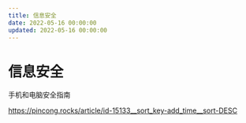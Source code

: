 ```yaml
---
title: 信息安全
date: 2022-05-16 00:00:00
updated: 2022-05-16 00:00:00
---
```


# 信息安全

手机和电脑安全指南

https://pincong.rocks/article/id-15133__sort_key-add_time__sort-DESC
